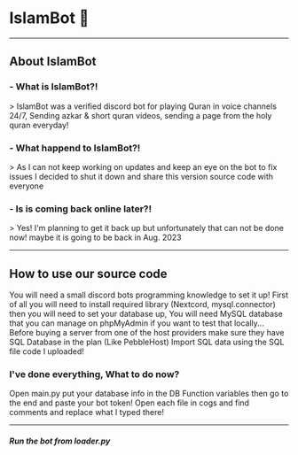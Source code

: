 <h1>IslamBot 🕋</h1>
<hr>
<h2>About IslamBot</h2>
<h3>- What is IslamBot?!</h3>
<p>> IslamBot was a verified discord bot for playing Quran in voice channels 24/7, Sending azkar & short quran videos, sending a page from the holy quran everyday!</p>
<h3>- What happend to IslamBot?!</h3>
<p>> As I can not keep working on updates and keep an eye on the bot to fix issues I decided to shut it down and share this version source code with everyone</p>
<h3>- Is is coming back online later?!</h3>
<p>> Yes! I'm planning to get it back up but unfortunately that can not be done now! maybe it is going to be back in Aug. 2023</p>
<hr>
<h2>How to use our source code</h2>
<p>You will need a small discord bots programming knowledge to set it up! First of all you will need to install required library (Nextcord, mysql.connector)<br>
then you will need to set your database up, You will need MySQL database that you can manage on phpMyAdmin if you want to test that locally...
<br>Before buying a server from one of the host providers make sure they have SQL Database in the plan (Like PebbleHost)
Import SQL data using the SQL file code I uploaded!</p>
<h3>I've done everything, What to do now?</h3>
Open main.py put your database info in the DB Function variables
then go to the end and paste your bot token!
Open each file in cogs and find comments and replace what I typed there!
<hr>
<h5>Run the bot from loader.py</h5>


